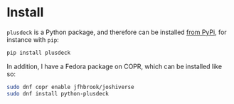 # Install

`plusdeck` is a Python package, and therefore can be installed [from PyPi](https://pypi.org/project/plusdeck/), for instance with `pip`:

```sh
pip install plusdeck
```

In addition, I have a Fedora package on COPR, which can be installed like so:

```sh
sudo dnf copr enable jfhbrook/joshiverse
sudo dnf install python-plusdeck
```
